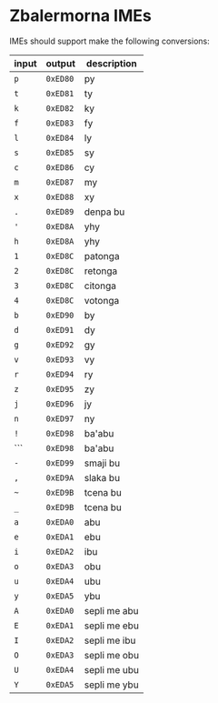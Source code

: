 # Zbalermorna IMEs

IMEs should support make the following conversions:

| input | output | description |
|-------|--------|-------------|
|  `p`  |`0xED80`| py |
|  `t`  |`0xED81`| ty |
|  `k`  |`0xED82`| ky |
|  `f`  |`0xED83`| fy |
|  `l`  |`0xED84`| ly |
|  `s`  |`0xED85`| sy |
|  `c`  |`0xED86`| cy |
|  `m`  |`0xED87`| my |
|  `x`  |`0xED88`| xy |
|  `.`  |`0xED89`| denpa bu |
|  `'`  |`0xED8A`| yhy |
|  `h`  |`0xED8A`| yhy |
|  `1`  |`0xED8C`| patonga |
|  `2`  |`0xED8C`| retonga |
|  `3`  |`0xED8C`| citonga |
|  `4`  |`0xED8C`| votonga |
|  `b`  |`0xED90`| by |
|  `d`  |`0xED91`| dy |
|  `g`  |`0xED92`| gy |
|  `v`  |`0xED93`| vy |
|  `r`  |`0xED94`| ry |
|  `z`  |`0xED95`| zy |
|  `j`  |`0xED96`| jy |
|  `n`  |`0xED97`| ny |
|  `!`  |`0xED98`| ba'abu |
|  `\``  |`0xED98`| ba'abu |
|  `-`  |`0xED99`| smaji bu |
|  `,`  |`0xED9A`| slaka bu |
|  `~`  |`0xED9B`| tcena bu |
|  `_`  |`0xED9B`| tcena bu |
|  `a`  |`0xEDA0`| abu |
|  `e`  |`0xEDA1`| ebu |
|  `i`  |`0xEDA2`| ibu |
|  `o`  |`0xEDA3`| obu |
|  `u`  |`0xEDA4`| ubu |
|  `y`  |`0xEDA5`| ybu |
|  `A`  |`0xEDA0`| sepli me abu |
|  `E`  |`0xEDA1`| sepli me ebu |
|  `I`  |`0xEDA2`| sepli me ibu |
|  `O`  |`0xEDA3`| sepli me obu |
|  `U`  |`0xEDA4`| sepli me ubu |
|  `Y`  |`0xEDA5`| sepli me ybu |